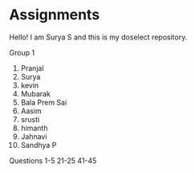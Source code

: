 # Assignments
Hello!
I am Surya S and this is my doselect repository.


Group 1
1. Pranjal 
2. Surya
3. kevin
4. Mubarak
5. Bala Prem Sai
6. Aasim
7. srusti
8. himanth
9. Jahnavi
10. Sandhya P

Questions
 1-5
 21-25
 41-45
